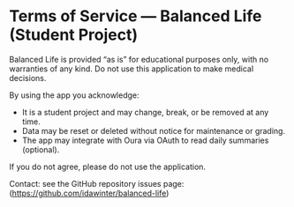 # Terms of Service — Balanced Life (Student Project)

Balanced Life is provided “as is” for educational purposes only, with no warranties of any kind.
Do not use this application to make medical decisions.

By using the app you acknowledge:
- It is a student project and may change, break, or be removed at any time.
- Data may be reset or deleted without notice for maintenance or grading.
- The app may integrate with Oura via OAuth to read daily summaries (optional).

If you do not agree, please do not use the application.

Contact: see the GitHub repository issues page: (https://github.com/idawinter/balanced-life)
